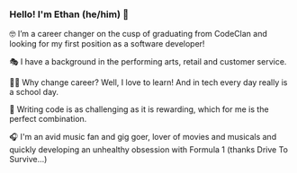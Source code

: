 ### Hello! I'm Ethan (he/him) 👋


🤓  I’m a career changer on the cusp of graduating from CodeClan and looking for my first position as a software developer!

🎭  I have a background in the performing arts, retail and customer service.
 
🧑‍🏫  Why change career? Well, I love to learn! And in tech every day really is a school day. 

🧩  Writing code is as challenging as it is rewarding, which for me is the perfect combination. 

🎧  I'm an avid music fan and gig goer, lover of movies and musicals and quickly developing an unhealthy obsession with Formula 1 (thanks Drive To Survive...)

 
